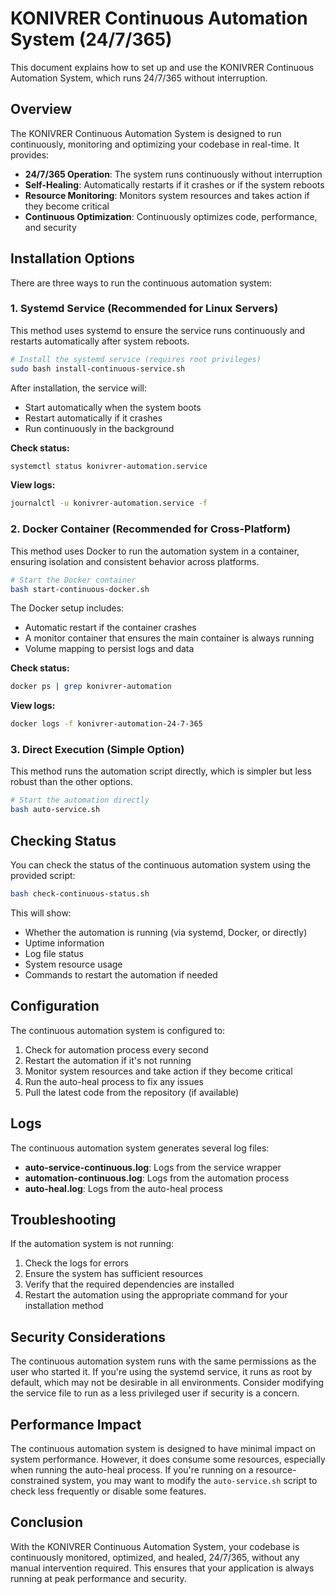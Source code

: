 # KONIVRER Continuous Automation System (24/7/365)

This document explains how to set up and use the KONIVRER Continuous Automation System, which runs 24/7/365 without interruption.

## Overview

The KONIVRER Continuous Automation System is designed to run continuously, monitoring and optimizing your codebase in real-time. It provides:

- **24/7/365 Operation**: The system runs continuously without interruption
- **Self-Healing**: Automatically restarts if it crashes or if the system reboots
- **Resource Monitoring**: Monitors system resources and takes action if they become critical
- **Continuous Optimization**: Continuously optimizes code, performance, and security

## Installation Options

There are three ways to run the continuous automation system:

### 1. Systemd Service (Recommended for Linux Servers)

This method uses systemd to ensure the service runs continuously and restarts automatically after system reboots.

```bash
# Install the systemd service (requires root privileges)
sudo bash install-continuous-service.sh
```

After installation, the service will:
- Start automatically when the system boots
- Restart automatically if it crashes
- Run continuously in the background

**Check status:**
```bash
systemctl status konivrer-automation.service
```

**View logs:**
```bash
journalctl -u konivrer-automation.service -f
```

### 2. Docker Container (Recommended for Cross-Platform)

This method uses Docker to run the automation system in a container, ensuring isolation and consistent behavior across platforms.

```bash
# Start the Docker container
bash start-continuous-docker.sh
```

The Docker setup includes:
- Automatic restart if the container crashes
- A monitor container that ensures the main container is always running
- Volume mapping to persist logs and data

**Check status:**
```bash
docker ps | grep konivrer-automation
```

**View logs:**
```bash
docker logs -f konivrer-automation-24-7-365
```

### 3. Direct Execution (Simple Option)

This method runs the automation script directly, which is simpler but less robust than the other options.

```bash
# Start the automation directly
bash auto-service.sh
```

## Checking Status

You can check the status of the continuous automation system using the provided script:

```bash
bash check-continuous-status.sh
```

This will show:
- Whether the automation is running (via systemd, Docker, or directly)
- Uptime information
- Log file status
- System resource usage
- Commands to restart the automation if needed

## Configuration

The continuous automation system is configured to:

1. Check for automation process every second
2. Restart the automation if it's not running
3. Monitor system resources and take action if they become critical
4. Run the auto-heal process to fix any issues
5. Pull the latest code from the repository (if available)

## Logs

The continuous automation system generates several log files:

- **auto-service-continuous.log**: Logs from the service wrapper
- **automation-continuous.log**: Logs from the automation process
- **auto-heal.log**: Logs from the auto-heal process

## Troubleshooting

If the automation system is not running:

1. Check the logs for errors
2. Ensure the system has sufficient resources
3. Verify that the required dependencies are installed
4. Restart the automation using the appropriate command for your installation method

## Security Considerations

The continuous automation system runs with the same permissions as the user who started it. If you're using the systemd service, it runs as root by default, which may not be desirable in all environments. Consider modifying the service file to run as a less privileged user if security is a concern.

## Performance Impact

The continuous automation system is designed to have minimal impact on system performance. However, it does consume some resources, especially when running the auto-heal process. If you're running on a resource-constrained system, you may want to modify the `auto-service.sh` script to check less frequently or disable some features.

## Conclusion

With the KONIVRER Continuous Automation System, your codebase is continuously monitored, optimized, and healed, 24/7/365, without any manual intervention required. This ensures that your application is always running at peak performance and security.